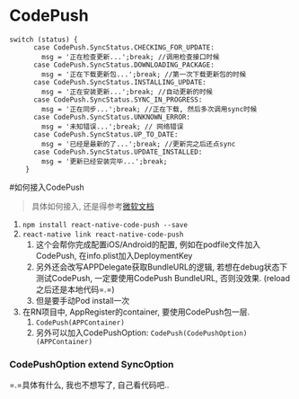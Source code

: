 # CodePush
```JS
switch (status) {
      case CodePush.SyncStatus.CHECKING_FOR_UPDATE:
        msg = '正在检查更新...';break; //调用检查接口时候
      case CodePush.SyncStatus.DOWNLOADING_PACKAGE:
        msg = '正在下载更新包...';break; //第一次下载更新包的时候
      case CodePush.SyncStatus.INSTALLING_UPDATE:
        msg = '正在安装更新...';break; //自动更新的时候
      case CodePush.SyncStatus.SYNC_IN_PROGRESS:
        msg = '正在同步...';break; //正在下载, 然后多次调用sync时候
      case CodePush.SyncStatus.UNKNOWN_ERROR:
        msg = '未知错误...';break; // 网络错误
      case CodePush.SyncStatus.UP_TO_DATE:
        msg = '已经是最新的了...';break; //更新完之后还点sync
      case CodePush.SyncStatus.UPDATE_INSTALLED:
        msg = '更新已经安装完毕...';break;
    }
```

#如何接入CodePush
>具体如何接入, 还是得参考[微软文档](https://docs.microsoft.com/en-us/appcenter/distribution/codepush/react-native)

1. `npm install react-native-code-push --save`
2. `react-native link react-native-code-push`
    1. 这个会帮你完成配置iOS/Android的配置, 例如在podfile文件加入CodePush, 在info.plist加入DeploymentKey
    2. 另外还会改写APPDelegate获取BundleURL的逻辑, 若想在debug状态下测试CodePush, 一定要使用CodePush BundleURL, 否则没效果. (reload之后还是本地代码=.=)
    3. 但是要手动Pod install一次
3. 在RN项目中, AppRegister的container, 要使用CodePush包一层.
    1. `CodePush(APPContainer)`
    2. 另外可以加入CodePushOption: `CodePush(CodePushOption)(APPContainer)`

    
### CodePushOption extend SyncOption 
=.=具体有什么, 我也不想写了, 自己看代码吧..

